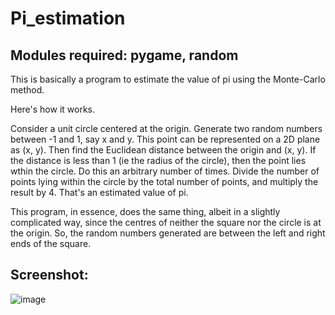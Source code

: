 # Pi_estimation

## Modules required: pygame, random

This is basically a program to estimate the value of pi using the Monte-Carlo method.

Here's how it works.

Consider a unit circle centered at the origin. Generate two random numbers between -1 and 1, say x and y. This point can be represented on a 2D plane as (x, y). Then find the Euclidean distance between the origin and (x, y). If the distance is less than 1 (ie the radius of the circle), then the point lies wthin the circle. Do this an arbitrary number of times. Divide the number of points lying within the circle by the total number of points, and multiply the result by 4. That's an estimated value of pi.

This program, in essence, does the same thing, albeit in a slightly complicated way, since the centres of neither the square nor the circle is at the origin. So, the random numbers generated are between the left and right ends of the square.

## Screenshot:

![image](https://user-images.githubusercontent.com/84128922/136684594-69a45b76-98cf-4aab-88fc-134d33536590.png)

